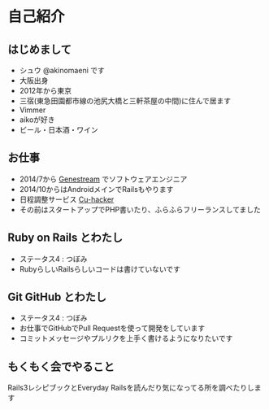 # 自己紹介

## はじめまして

- シュウ @akinomaeni です
- 大阪出身
- 2012年から東京
- 三宿(東急田園都市線の池尻大橋と三軒茶屋の中間)に住んで居ます
- Vimmer
- aikoが好き
- ビール・日本酒・ワイン

## お仕事

- 2014/7から [Genestream](http://genestream.co.jp) でソフトウェアエンジニア
- 2014/10からはAndroidメインでRailsもやります
- 日程調整サービス [Cu-hacker](https://cu-hacker.com)
- その前はスタートアップでPHP書いたり、ふらふらフリーランスしてました

## Ruby on Rails とわたし

- ステータス4 : つぼみ
- RubyらしいRailsらしいコードは書けていないです

## Git GitHub とわたし

- ステータス4 : つぼみ
- お仕事でGitHubでPull Requestを使って開発をしています
- コミットメッセージやプルリクを上手く書けるようになりたいです

## もくもく会でやること

Rails3レシピブックとEveryday Railsを読んだり気になってる所を調べたりします

